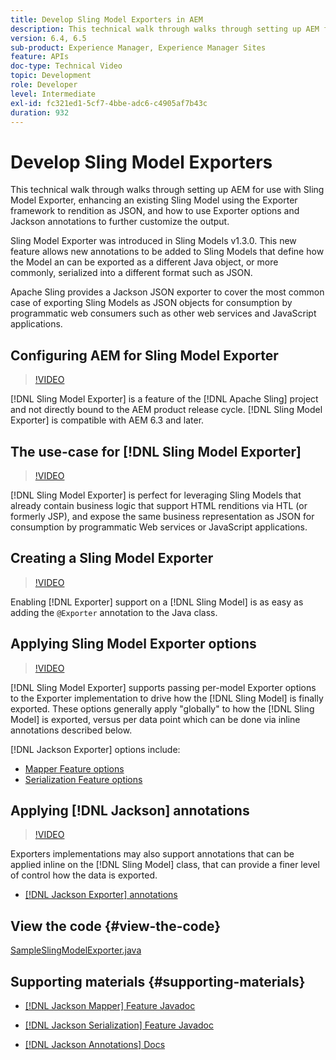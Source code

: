 ```yaml
---
title: Develop Sling Model Exporters in AEM
description: This technical walk through walks through setting up AEM for use with Sling Model Exporter, enhancing an existing Sling Model using the Exporter framework to rendition as JSON, and how to use Exporter options and Jackson annotations to further customize the output.
version: 6.4, 6.5
sub-product: Experience Manager, Experience Manager Sites
feature: APIs
doc-type: Technical Video
topic: Development
role: Developer
level: Intermediate
exl-id: fc321ed1-5cf7-4bbe-adc6-c4905af7b43c
duration: 932
---
```

# Develop Sling Model Exporters

This technical walk through walks through setting up AEM for use with Sling Model Exporter, enhancing an existing Sling Model using the Exporter framework to rendition as JSON, and how to use Exporter options and Jackson annotations to further customize the output.

Sling Model Exporter was introduced in Sling Models v1.3.0. This new feature allows new annotations to be added to Sling Models that define how the Model an can be exported as a different Java object, or more commonly, serialized into a different format such as JSON.

Apache Sling provides a Jackson JSON exporter to cover the most common case of exporting Sling Models as JSON objects for consumption by programmatic web consumers such as other web services and JavaScript applications.

## Configuring AEM for Sling Model Exporter

>[!VIDEO](https://video.tv.adobe.com/v/16862?quality=12&learn=on)

[!DNL Sling Model Exporter] is a feature of the [!DNL Apache Sling] project and not directly bound to the AEM product release cycle. [!DNL Sling Model Exporter] is compatible with AEM 6.3 and later.

## The use-case for [!DNL Sling Model Exporter]

>[!VIDEO](https://video.tv.adobe.com/v/16863?quality=12&learn=on)

[!DNL Sling Model Exporter] is perfect for leveraging Sling Models that already contain business logic that support HTML renditions via HTL (or formerly JSP), and expose the same business representation as JSON for consumption by programmatic Web services or JavaScript applications.

## Creating a Sling Model Exporter

>[!VIDEO](https://video.tv.adobe.com/v/16864?quality=12&learn=on)

Enabling [!DNL Exporter] support on a [!DNL Sling Model] is as easy as adding the `@Exporter` annotation to the Java class.

## Applying Sling Model Exporter options

>[!VIDEO](https://video.tv.adobe.com/v/16865?quality=12&learn=on)

[!DNL Sling Model Exporter] supports passing per-model Exporter options to the Exporter implementation to drive how the [!DNL Sling Model] is finally exported. These options generally apply "globally" to how the [!DNL Sling Model] is exported, versus per data point which can be done via inline annotations described below.

[!DNL Jackson Exporter] options include:

* [Mapper Feature options](https://static.javadoc.io/com.fasterxml.jackson.core/jackson-databind/2.8.5/com/fasterxml/jackson/databind/MapperFeature.html)
* [Serialization Feature options](https://static.javadoc.io/com.fasterxml.jackson.core/jackson-databind/2.8.5/com/fasterxml/jackson/databind/SerializationFeature.html)

## Applying [!DNL Jackson] annotations

>[!VIDEO](https://video.tv.adobe.com/v/16866?quality=12&learn=on)

Exporters implementations may also support annotations that can be applied inline on the [!DNL Sling Model] class, that can provide a finer level of control how the data is exported.

* [[!DNL Jackson Exporter] annotations](https://github.com/FasterXML/jackson-annotations/wiki/Jackson-Annotations)

## View the code {#view-the-code}

[SampleSlingModelExporter.java](https://github.com/Adobe-Consulting-Services/acs-aem-samples/blob/master/core/src/main/java/com/adobe/acs/samples/models/SampleSlingModelExporter.java) 

## Supporting materials {#supporting-materials}

* [[!DNL Jackson Mapper] Feature Javadoc](https://static.javadoc.io/com.fasterxml.jackson.core/jackson-databind/2.8.5/com/fasterxml/jackson/databind/MapperFeature.html)
* [[!DNL Jackson Serialization] Feature Javadoc](https://static.javadoc.io/com.fasterxml.jackson.core/jackson-databind/2.8.5/com/fasterxml/jackson/databind/SerializationFeature.html)  

* [[!DNL Jackson Annotations] Docs](https://github.com/FasterXML/jackson-annotations/wiki/Jackson-Annotations)
